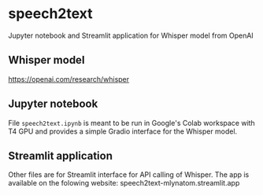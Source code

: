 # speech2text
Jupyter notebook and Streamlit application for Whisper model from OpenAI

## Whisper model
https://openai.com/research/whisper

## Jupyter notebook
File `speech2text.ipynb` is meant to be run in Google's Colab workspace with T4 GPU and provides a simple Gradio interface for the Whisper model.

## Streamlit application
Other files are for Streamlit interface for API calling of Whisper. The app is available on the folowing website: speech2text-mlynatom.streamlit.app
